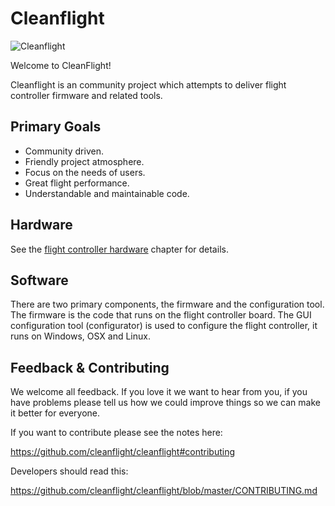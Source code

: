 # Cleanflight

![Cleanflight](../../development/assets/cleanflight/cleanflight-logo-light-wide-1-240px.jpg)

Welcome to CleanFlight!

Cleanflight is an community project which attempts to deliver flight controller firmware and related tools.

## Primary Goals

- Community driven.
- Friendly project atmosphere.
- Focus on the needs of users.
- Great flight performance.
- Understandable and maintainable code.

## Hardware

See the [flight controller hardware](Boards.md) chapter for details.

## Software

There are two primary components, the firmware and the configuration tool. The firmware is the code that runs on the flight controller board. The GUI configuration tool (configurator) is used to configure the flight controller, it runs on Windows, OSX and Linux.

## Feedback & Contributing

We welcome all feedback. If you love it we want to hear from you, if you have problems please tell us how we could improve things so we can make it better for everyone.

If you want to contribute please see the notes here:

https://github.com/cleanflight/cleanflight#contributing

Developers should read this:

https://github.com/cleanflight/cleanflight/blob/master/CONTRIBUTING.md
